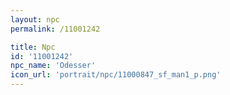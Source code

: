 ```yaml
---
layout: npc
permalink: /11001242

title: Npc
id: '11001242'
npc_name: 'Odesser'
icon_url: 'portrait/npc/11000847_sf_man1_p.png'
---
```

